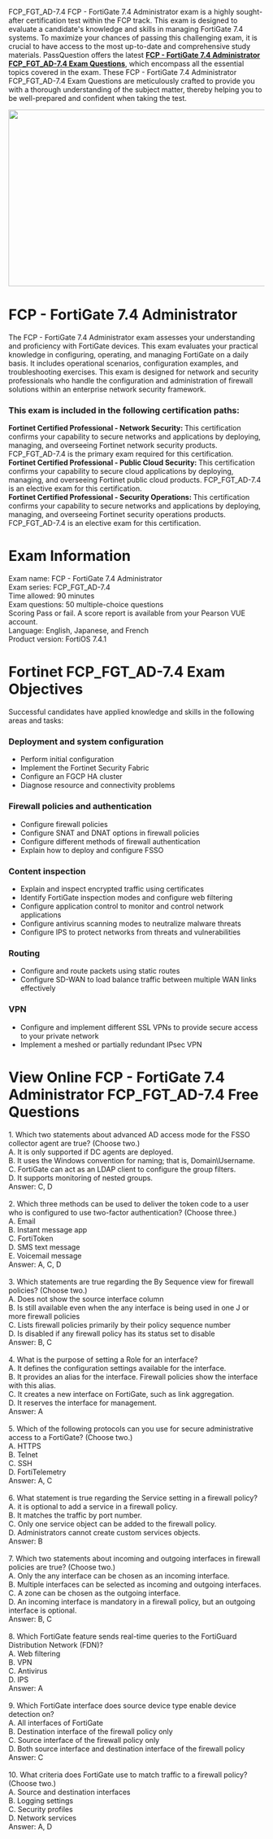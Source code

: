 <p>FCP_FGT_AD-7.4 FCP - FortiGate 7.4 Administrator exam is a highly sought-after certification test within the FCP track. This exam is designed to evaluate a candidate&#39;s knowledge and skills in managing FortiGate 7.4 systems. To maximize your chances of passing this challenging exam, it is crucial to have access to the most up-to-date and comprehensive study materials. PassQuestion offers the latest <strong><a href="https://www.passquestion.com/fcp_fgt_ad-7-4.html">FCP - FortiGate 7.4 Administrator FCP_FGT_AD-7.4 Exam Questions</a></strong>, which encompass all the essential topics covered in the exam. These FCP - FortiGate 7.4 Administrator FCP_FGT_AD-7.4 Exam Questions are meticulously crafted to provide you with a thorough understanding of the subject matter, thereby helping you to be well-prepared and confident when taking the test.</p>

<p><img alt="" src="https://www.passquestion.com/uploads/pqcom/images/20240817/f37141fda5cb1683d46570d9d953f265.png" style="height:347px; width:618px" /></p>

<h1>FCP - FortiGate 7.4 Administrator</h1>

<p>The FCP - FortiGate 7.4 Administrator exam assesses your understanding and proficiency with FortiGate devices. This exam evaluates your practical knowledge in configuring, operating, and managing FortiGate on a daily basis. It includes operational scenarios, configuration examples, and troubleshooting exercises. This exam is designed for network and security professionals who handle the configuration and administration of firewall solutions within an enterprise network security framework.</p>

<h3>This exam is included in the following certification paths:</h3>

<p><strong>Fortinet Certified Professional - Network Security: </strong>This certification confirms your capability to secure networks and applications by deploying, managing, and overseeing Fortinet network security products. FCP_FGT_AD-7.4 is the primary exam required for this certification.<br />
<strong>Fortinet Certified Professional - Public Cloud Security: </strong>This certification confirms your capability to secure cloud applications by deploying, managing, and overseeing Fortinet public cloud products. FCP_FGT_AD-7.4 is an elective exam for this certification.<br />
<strong>Fortinet Certified Professional - Security Operations: </strong>This certification confirms your capability to secure networks and applications by deploying, managing, and overseeing Fortinet security operations products. FCP_FGT_AD-7.4 is an elective exam for this certification.</p>

<h1>Exam Information</h1>

<p>Exam name: FCP - FortiGate 7.4 Administrator<br />
Exam series: FCP_FGT_AD-7.4<br />
Time allowed: 90 minutes<br />
Exam questions: 50 multiple-choice questions<br />
Scoring Pass or fail. A score report is available from your Pearson VUE account.<br />
Language: English, Japanese, and French<br />
Product version: FortiOS 7.4.1</p>

<h1>Fortinet FCP_FGT_AD-7.4 Exam Objectives</h1>

<p>Successful candidates have applied knowledge and skills in the following areas and tasks:</p>

<h3>Deployment and system configuration</h3>

<ul>
	<li>Perform initial configuration</li>
	<li>Implement the Fortinet Security Fabric</li>
	<li>Configure an FGCP HA cluster</li>
	<li>Diagnose resource and connectivity problems</li>
</ul>

<h3>Firewall policies and authentication</h3>

<ul>
	<li>Configure firewall policies</li>
	<li>Configure SNAT and DNAT options in firewall policies</li>
	<li>Configure different methods of firewall authentication</li>
	<li>Explain how to deploy and configure FSSO</li>
</ul>

<h3>Content inspection</h3>

<ul>
	<li>Explain and inspect encrypted traffic using certificates</li>
	<li>Identify FortiGate inspection modes and configure web filtering</li>
	<li>Configure application control to monitor and control network applications</li>
	<li>Configure antivirus scanning modes to neutralize malware threats</li>
	<li>Configure IPS to protect networks from threats and vulnerabilities</li>
</ul>

<h3>Routing</h3>

<ul>
	<li>Configure and route packets using static routes</li>
	<li>Configure SD-WAN to load balance traffic between multiple WAN links effectively</li>
</ul>

<h3>VPN</h3>

<ul>
	<li>Configure and implement different SSL VPNs to provide secure access to your private network</li>
	<li>Implement a meshed or partially redundant IPsec VPN</li>
</ul>

<h1>View Online FCP - FortiGate 7.4 Administrator FCP_FGT_AD-7.4 Free Questions</h1>

<p>1. Which two statements about advanced AD access mode for the FSSO collector agent are true? (Choose two.)<br />
A. It is only supported if DC agents are deployed.<br />
B. It uses the Windows convention for naming; that is, Domain\Username.<br />
C. FortiGate can act as an LDAP client to configure the group filters.<br />
D. It supports monitoring of nested groups.<br />
Answer: C, D<br />
&nbsp;<br />
2. Which three methods can be used to deliver the token code to a user who is configured to use two-factor authentication? (Choose three.)<br />
A. Email<br />
B. Instant message app<br />
C. FortiToken<br />
D. SMS text message<br />
E. Voicemail message<br />
Answer: A, C, D<br />
&nbsp;<br />
3. Which statements are true regarding the By Sequence view for firewall policies? (Choose two.)<br />
A. Does not show the source interface column<br />
B. Is still available even when the any interface is being used in one J or more firewall policies<br />
C. Lists firewall policies primarily by their policy sequence number<br />
D. Is disabled if any firewall policy has its status set to disable<br />
Answer: B, C<br />
&nbsp;<br />
4. What is the purpose of setting a Role for an interface?<br />
A. It defines the configuration settings available for the interface.<br />
B. It provides an alias for the interface. Firewall policies show the interface with this alias.<br />
C. It creates a new interface on FortiGate, such as link aggregation.<br />
D. It reserves the interface for management.<br />
Answer: A<br />
&nbsp;<br />
5. Which of the following protocols can you use for secure administrative access to a FortiGate? (Choose two.)<br />
A. HTTPS<br />
B. Telnet<br />
C. SSH<br />
D. FortiTelemetry<br />
Answer: A, C<br />
&nbsp;<br />
6. What statement is true regarding the Service setting in a firewall policy?<br />
A. it is optional to add a service in a firewall policy.<br />
B. It matches the traffic by port number.<br />
C. Only one service object can be added to the firewall policy.<br />
D. Administrators cannot create custom services objects.<br />
Answer: B<br />
&nbsp;<br />
7. Which two statements about incoming and outgoing interfaces in firewall policies are true? (Choose two.)<br />
A. Only the any interface can be chosen as an incoming interface.<br />
B. Multiple interfaces can be selected as incoming and outgoing interfaces.<br />
C. A zone can be chosen as the outgoing interface.<br />
D. An incoming interface is mandatory in a firewall policy, but an outgoing interface is optional.<br />
Answer: B, C<br />
&nbsp;<br />
8. Which FortiGate feature sends real-time queries to the FortiGuard Distribution Network (FDN)?<br />
A. Web filtering<br />
B. VPN<br />
C. Antivirus<br />
D. IPS<br />
Answer: A<br />
&nbsp;<br />
9. Which FortiGate interface does source device type enable device detection on?<br />
A. All interfaces of FortiGate<br />
B. Destination interface of the firewall policy only<br />
C. Source interface of the firewall policy only<br />
D. Both source interface and destination interface of the firewall policy<br />
Answer: C<br />
&nbsp;<br />
10. What criteria does FortiGate use to match traffic to a firewall policy? (Choose two.)<br />
A. Source and destination interfaces<br />
B. Logging settings<br />
C. Security profiles<br />
D. Network services<br />
Answer: A, D<br />
&nbsp;</p>
